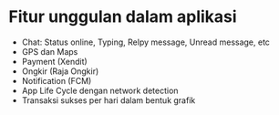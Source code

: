 <h1>Fitur unggulan dalam aplikasi</h1>
<ul>
  <li>Chat: Status online, Typing, Relpy message, Unread message, etc</li>
  <li>GPS dan Maps</li>
  <li>Payment (Xendit)</li>
  <li>Ongkir (Raja Ongkir)</li>
  <li>Notification (FCM)</li>
  <li>App Life Cycle dengan network detection</li>
  <li>Transaksi sukses per hari dalam bentuk grafik</li>
</ul>
